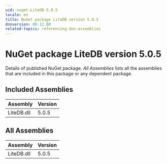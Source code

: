 ```yaml
---
uid: nuget-LiteDB-5.0.5
locale: en
title: NuGet package LiteDB version 5.0.5
dnnversion: 09.12.00
related-topics: referencing-dnn-assemblies
---
```


# NuGet package LiteDB version 5.0.5
Details of published NuGet package.
*All Assemblies* lists all the assemblies that are included in this package or any dependent package.

## Included Assemblies

|Assembly|Version|
|---|---|
|LiteDB.dll|5.0.5|

## All Assemblies

|Assembly|Version|
|---|---|
|LiteDB.dll|5.0.5|

